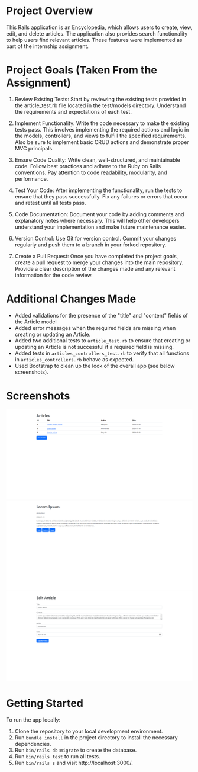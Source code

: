 # Project Overview
This Rails application is an Encyclopedia, which allows users to create, view, edit, and delete articles. The application also provides search functionality to help users find relevant articles. These features were implemented as part of the internship assignment.


# Project Goals (Taken From the Assignment)

1. Review Existing Tests: Start by reviewing the existing tests provided in the article_test.rb file located in the test/models directory. Understand the requirements and expectations of each test.

2. Implement Functionality: Write the code necessary to make the existing tests pass. This involves implementing the required actions and logic in the models, controllers, and views to fulfill the specified requirements. Also be sure to implement basic CRUD actions and demonstrate proper MVC principals.

3. Ensure Code Quality: Write clean, well-structured, and maintainable code. Follow best practices and adhere to the Ruby on Rails conventions. Pay attention to code readability, modularity, and performance.

4. Test Your Code: After implementing the functionality, run the tests to ensure that they pass successfully. Fix any failures or errors that occur and retest until all tests pass.

5. Code Documentation: Document your code by adding comments and explanatory notes where necessary. This will help other developers understand your implementation and make future maintenance easier.

6. Version Control: Use Git for version control. Commit your changes regularly and push them to a branch in your forked repository.

7. Create a Pull Request: Once you have completed the project goals, create a pull request to merge your changes into the main repository. Provide a clear description of the changes made and any relevant information for the code review.


# Additional Changes Made
- Added validations for the presence of the "title" and "content" fields of the Article model 
- Added error messages when the required fields are missing when creating or updating an Article.
- Added two additional tests to `article_test.rb` to ensure that creating or updating an Article is not successful if a required field is missing. 
- Added tests in `articles_controllers_test.rb` to verify that all functions in `articles_controllers.rb` behave as expected.
- Used Bootstrap to clean up the look of the overall app (see below screenshots).

# Screenshots
![Index page](resources/index_view.png)
![Article page](resources/show_view.png)
![Edit page](resources/edit_view.png)




# Getting Started
To run the app locally:
1. Clone the repository to your local development environment.
2. Run `bundle install` in the project directory to install the necessary dependencies.
3. Run `bin/rails db:migrate` to create the database.
4. Run `bin/rails test` to run all tests.
5. Run `bin/rails s` and visit http://localhost:3000/.





